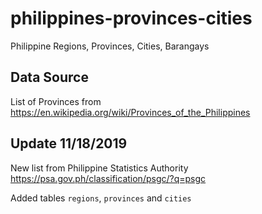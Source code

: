 # philippines-provinces-cities
Philippine Regions, Provinces, Cities, Barangays

## Data Source
List of Provinces from https://en.wikipedia.org/wiki/Provinces_of_the_Philippines

## Update 11/18/2019
New list from Philippine Statistics Authority
https://psa.gov.ph/classification/psgc/?q=psgc

Added tables `regions`, `provinces` and `cities`
